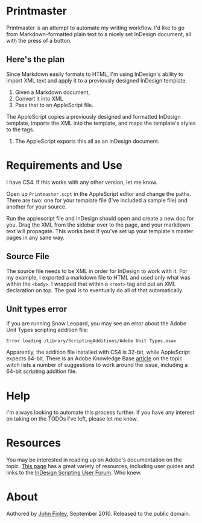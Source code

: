 # Printmaster

Printmaster is an attempt to automate my writing workflow. I'd like to go from Markdown-formatted plain text to a nicely set InDesign document, all with the press of a button.

## Here's the plan

Since Markdown easily formats to HTML, I'm using InDesign's ability to import XML text and apply it to a previously designed InDesign template.

1. Given a Markdown document,
1. Convert it into XML
1. Pass that to an AppleScript file.

  The AppleScript copies a previously designed and formatted InDesign template, imports the XML into the template, and maps the template's styles to the tags.

1. The AppleScript exports this all as an InDesign document.

# Requirements and Use

I have CS4. If this works with any other version, let me know.

Open up `Printmaster.scpt` in the AppleScript editor and change the paths. There are two: one for your template file (I've included a sample file) and another for your source.

Run the applescript file and InDesign should open and create a new doc for you. Drag the XML from the sidebar over to the page, and your markdown text will propagate. This works best if you've set up your template's master pages in any sane way.

## Source File

The source file needs to be XML in order for InDesign to work with it. For my example, I exported a markdown file to HTML and used only what was within the `<body>`. I wrapped that within a `<root>` tag and put an XML declaration on top. The goal is to eventually do all of that automatically.

## Unit types error

If you are running Snow Leopard, you may see an error about the Adobe Unit Types scripting addition file:

    Error loading /Library/ScriptingAdditions/Adobe Unit Types.osax

Apparently, the addition file installed with CS4 is 32-bit, while AppleScript expects 64-bit. There is an Adobe Knowledge Base [article](http://kb2.adobe.com/cps/516/cpsid_51615.html) on the topic witch lists a number of suggestions to work around the issue, including a 64-bit scripting addition file.

# Help

I'm always looking to automate this process further. If you have any interest on taking on the TODOs I've left, please let me know.

# Resources

You may be interested in reading up on Adobe's documentation on the topic. [This page](http://www.adobe.com/products/indesign/scripting/index.html) has a great variety of resources, including user guides and links to the [InDesign Scripting User Forum](http://forums.adobe.com/community/indesign/indesign_scripting). Who knew.

# About

Authored by [John Finley](mailto:jpfinley@gmail.com), September 2010. Released to the public domain.
